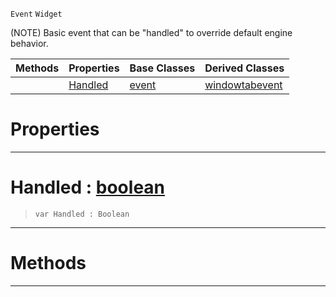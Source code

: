  `Event` `Widget`



(NOTE) Basic event that can be "handled" to override default engine behavior.

|Methods|Properties|Base Classes|Derived Classes|
|---|---|---|---|
| |[ Handled](https://github.com/ArendDanielek/ZeroDocsTest/blob/master/code_reference/class_reference/handleableevent.markdown#handled-zero-engine-docu)|[event](https://github.com/ArendDanielek/ZeroDocsTest/blob/master/code_reference/class_reference/event.markdown)|[windowtabevent](https://github.com/ArendDanielek/ZeroDocsTest/blob/master/code_reference/class_reference/windowtabevent.markdown)|


 #  Properties


---  
 #  Handled : [boolean](https://github.com/ArendDanielek/ZeroDocsTest/blob/master/code_reference/zilch_base_types/boolean.markdown)

> 
> ``` lang=cpp, name=Zilch
> var Handled : Boolean


---  
 #  Methods


---  
 
  
  
  
  
  
  
  

 
